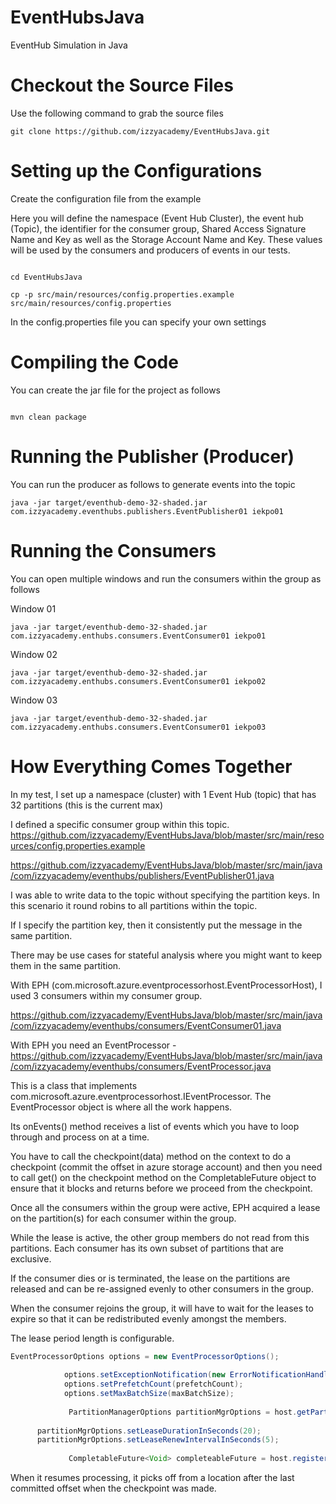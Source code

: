 # EventHubsJava
EventHub Simulation in Java

# Checkout the Source Files

Use the following command to grab the source files

```shell
git clone https://github.com/izzyacademy/EventHubsJava.git

```

# Setting up the Configurations
Create the configuration file from the example

Here you will define the namespace (Event Hub Cluster), the event hub (Topic), the identifier for the consumer group, Shared Access Signature Name and Key as well as the Storage Account Name and Key. These values will be used by the consumers and producers of events in our tests.

```shell

cd EventHubsJava

cp -p src/main/resources/config.properties.example src/main/resources/config.properties

```

In the config.properties file you can specify your own settings

# Compiling the Code

You can create the jar file for the project as follows

```shell

mvn clean package

```

# Running the Publisher (Producer)

You can run the producer as follows to generate events into the topic

```shell
java -jar target/eventhub-demo-32-shaded.jar com.izzyacademy.eventhubs.publishers.EventPublisher01 iekpo01
```

# Running the Consumers 

You can open multiple windows and run the consumers within the group as follows

Window 01

```shell
java -jar target/eventhub-demo-32-shaded.jar com.izzyacademy.enthubs.consumers.EventConsumer01 iekpo01

```

Window 02

```shell
java -jar target/eventhub-demo-32-shaded.jar com.izzyacademy.enthubs.consumers.EventConsumer01 iekpo02

```

Window 03

```shell
java -jar target/eventhub-demo-32-shaded.jar com.izzyacademy.enthubs.consumers.EventConsumer01 iekpo03

```

# How Everything Comes Together

In my test, I set up a namespace (cluster) with 1 Event Hub (topic) that has 32 partitions (this is the current max)

I defined a specific consumer group within this topic.
https://github.com/izzyacademy/EventHubsJava/blob/master/src/main/resources/config.properties.example

https://github.com/izzyacademy/EventHubsJava/blob/master/src/main/java/com/izzyacademy/eventhubs/publishers/EventPublisher01.java 

I was able to write data to the topic without specifying the partition keys. In this scenario it round robins to all partitions within the topic.

If I specify the partition key, then it consistently put the message in the same partition. 

There may be use cases for stateful analysis where you might want to keep them in the same partition.

With EPH (com.microsoft.azure.eventprocessorhost.EventProcessorHost), I used 3 consumers within my consumer group.

https://github.com/izzyacademy/EventHubsJava/blob/master/src/main/java/com/izzyacademy/eventhubs/consumers/EventConsumer01.java

With EPH you need an EventProcessor - https://github.com/izzyacademy/EventHubsJava/blob/master/src/main/java/com/izzyacademy/eventhubs/consumers/EventProcessor.java

This is a class that implements com.microsoft.azure.eventprocessorhost.IEventProcessor. The EventProcessor object is where all the work happens.

Its onEvents() method receives a list of events which you have to loop through and process on at a time. 

You have to call the checkpoint(data) method on the context to do a checkpoint (commit the offset in azure storage account) and then you need to call get() on the checkpoint method on the CompletableFuture object to ensure that it blocks and returns before we proceed from the checkpoint.

Once all the consumers within the group were active, EPH acquired a lease on the partition(s) for each consumer within the group.

While the lease is active, the other group members do not read from this partitions. Each consumer has its own subset of partitions that are exclusive.

If the consumer dies or is terminated, the lease on the partitions are released and can be re-assigned evenly to other consumers in the group.

When the consumer rejoins the group, it will have to wait for the leases to expire so that it can be redistributed evenly amongst the members. 

The lease period length is configurable.

```java
EventProcessorOptions options = new EventProcessorOptions();
             
            options.setExceptionNotification(new ErrorNotificationHandler());
            options.setPrefetchCount(prefetchCount);
            options.setMaxBatchSize(maxBatchSize);
             
             PartitionManagerOptions partitionMgrOptions = host.getPartitionManagerOptions();
             
      partitionMgrOptions.setLeaseDurationInSeconds(20);
      partitionMgrOptions.setLeaseRenewIntervalInSeconds(5);
             
             CompletableFuture<Void> completeableFuture = host.registerEventProcessor(EventProcessor.class, options);

```

When it resumes processing, it picks off from a location after the last committed offset when the checkpoint was made.

